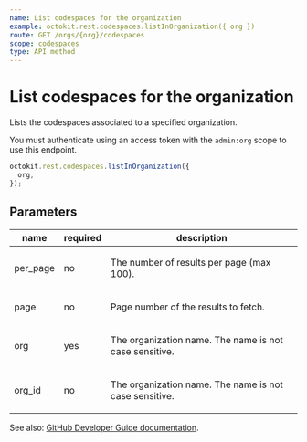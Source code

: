 ```yaml
---
name: List codespaces for the organization
example: octokit.rest.codespaces.listInOrganization({ org })
route: GET /orgs/{org}/codespaces
scope: codespaces
type: API method
---
```


# List codespaces for the organization

Lists the codespaces associated to a specified organization.

You must authenticate using an access token with the `admin:org` scope to use this endpoint.

```js
octokit.rest.codespaces.listInOrganization({
  org,
});
```

## Parameters

<table>
  <thead>
    <tr>
      <th>name</th>
      <th>required</th>
      <th>description</th>
    </tr>
  </thead>
  <tbody>
    <tr><td>per_page</td><td>no</td><td>

The number of results per page (max 100).

</td></tr>
<tr><td>page</td><td>no</td><td>

Page number of the results to fetch.

</td></tr>
<tr><td>org</td><td>yes</td><td>

The organization name. The name is not case sensitive.

</td></tr>
<tr><td>org_id</td><td>no</td><td>

The organization name. The name is not case sensitive.

</td></tr>
  </tbody>
</table>

See also: [GitHub Developer Guide documentation](https://docs.github.com/rest/codespaces/organizations#list-codespaces-for-the-organization).
